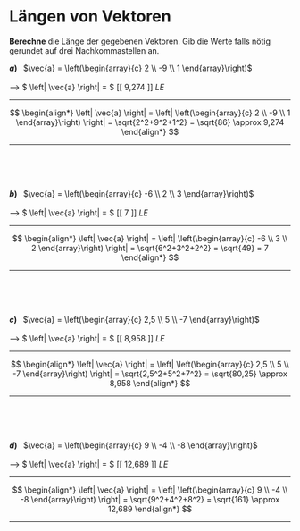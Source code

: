 <!--
version:  0.0.1

language: de

@style
main > *:not(:last-child) {
  margin-bottom: 3rem;
}

input {
    text-align: center;
}

.flex-container {
    display: flex;
    flex-wrap: wrap;
    align-items: stretch;
    gap: 20px;
}

.flex-child {
    flex: 1;
    min-width: 350px;
    margin-right: 20px;
}

@media (max-width: 400px) {
    .flex-child {
        flex: 100%;
        margin-right: 0;
    }
}
@end

formula: \carry   \textcolor{red}{\scriptsize #1}
formula: \digit   \rlap{\carry{#1}}\phantom{#2}#2
formula: \permil  \text{‰}

import: https://raw.githubusercontent.com/LiaTemplates/Tikz-Jax/main/README.md

script: https://cdn.jsdelivr.net/gh/LiaTemplates/Tikz-Jax@main/dist/index.js


tags: Vektoren, Abstand, negative Zahlen, Wurzeln, Dezimalzahlen, Potenzen, Runden, leicht, sehr niedrig, Berechne

comment: Wie lang ist dieser Vektor?

author: Martin Lommatzsch

-->




# Längen von Vektoren


**Berechne** die Länge der gegebenen Vektoren. Gib die Werte falls nötig gerundet auf drei Nachkommastellen an.
<br>

<section class="flex-container">
<div class="flex-child">

__$a)\;\;$__ $\vec{a} = \left(\begin{array}{c} 2 \\ -9 \\ 1 \end{array}\right)$  \
<br>
--> $ \left| \vec{a} \right| = $ [[  9,274  ]] $LE$
***************
$$
 \begin{align*}
  \left| \vec{a} \right| = \left| \left(\begin{array}{c} 2 \\ -9 \\ 1 \end{array}\right) \right| = \sqrt{2^2+9^2+1^2} = \sqrt{86} \approx 9,274
 \end{align*}
$$
***************
<br>
<br>
<br>
</div>
<div class="flex-child">

__$b)\;\;$__ $\vec{a} = \left(\begin{array}{c} -6 \\ 2 \\ 3 \end{array}\right)$  \
<br>
--> $ \left| \vec{a} \right| = $ [[   7    ]] $LE$
***************
$$
 \begin{align*}
  \left| \vec{a} \right| = \left| \left(\begin{array}{c} -6 \\ 3 \\ 2 \end{array}\right) \right| = \sqrt{6^2+3^2+2^2} = \sqrt{49} = 7
 \end{align*}
$$
***************
<br>
<br>
<br>
</div>
<div class="flex-child">

__$c)\;\;$__ $\vec{a} = \left(\begin{array}{c} 2,5 \\ 5 \\ -7 \end{array}\right)$  \
<br>
--> $ \left| \vec{a} \right| = $ [[  8,958  ]] $LE$
***************
$$
 \begin{align*}
  \left| \vec{a} \right| = \left| \left(\begin{array}{c} 2,5 \\ 5 \\ -7 \end{array}\right) \right| = \sqrt{2,5^2+5^2+7^2} = \sqrt{80,25} \approx 8,958
 \end{align*}
$$
***************
<br>
<br>
<br>
</div>
<div class="flex-child">

__$d)\;\;$__ $\vec{a} = \left(\begin{array}{c} 9 \\ -4 \\ -8 \end{array}\right)$  \
<br>
--> $ \left| \vec{a} \right| = $ [[ 12,689  ]] $LE$
***************
$$
 \begin{align*}
  \left| \vec{a} \right| = \left| \left(\begin{array}{c} 9 \\ -4 \\ -8 \end{array}\right) \right| = \sqrt{9^2+4^2+8^2} = \sqrt{161} \approx 12,689
 \end{align*}
$$
***************
<br>
<br>
<br>
</div>
</section>


<br>
<br>
<br>
<br>
<br>
<br>